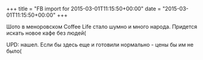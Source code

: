 +++
title = "FB import for 2015-03-01T11:15:50+00:00"
date = "2015-03-01T11:15:50+00:00"
+++

Шото в меноровском Coffee Life стало шумно и много народа. Придется искать новое кафе без людей(

UPD: нашел. Если бы здесь еще и готовили нормально - цены бы им не было(


